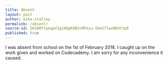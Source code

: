 ```yaml
---
title: Absent
layout: post
author: mika.stalley
permalink: /absent/
source-id: 1HJARYtpeqpV3g2A8gK9B2cMFkzu-IHe27lwzNbUttp8
published: true
---
```

I was absent from school on the 1st of February 2018. I caught up on the work given and worked on Codecademy. I am sorry for any inconvenience it caused.

